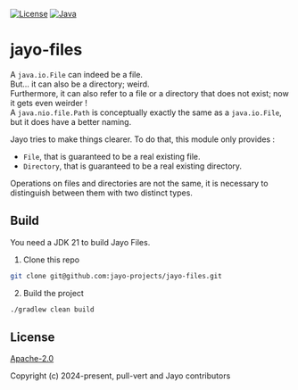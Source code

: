 [![License](https://img.shields.io/badge/license-Apache%20License%202.0-blue.svg?logo=apache&style=flat-square)](https://www.apache.org/licenses/LICENSE-2.0)
[![Java](https://img.shields.io/badge/Java-21-ED8B00?logo=openjdk&logoColor=white&style=flat-square)](https://www.java.com/en/download/help/whatis_java.html)

# jayo-files

A `java.io.File` can indeed be a file. \
But... it can also be a directory; weird. \
Furthermore, it can also refer to a file or a directory that does not exist; now it gets even weirder ! \
A `java.nio.file.Path` is conceptually exactly the same as a `java.io.File`, but it does have a better naming.

Jayo tries to make things clearer. To do that, this module only provides :
* `File`, that is guaranteed to be a real existing file.
* `Directory`, that is guaranteed to be a real existing directory.

Operations on files and directories are not the same, it is necessary to distinguish between them with two distinct
types.

## Build

You need a JDK 21 to build Jayo Files.

1. Clone this repo

```bash
git clone git@github.com:jayo-projects/jayo-files.git
```

2. Build the project

```bash
./gradlew clean build
```

## License

[Apache-2.0](https://opensource.org/license/apache-2-0)

Copyright (c) 2024-present, pull-vert and Jayo contributors
